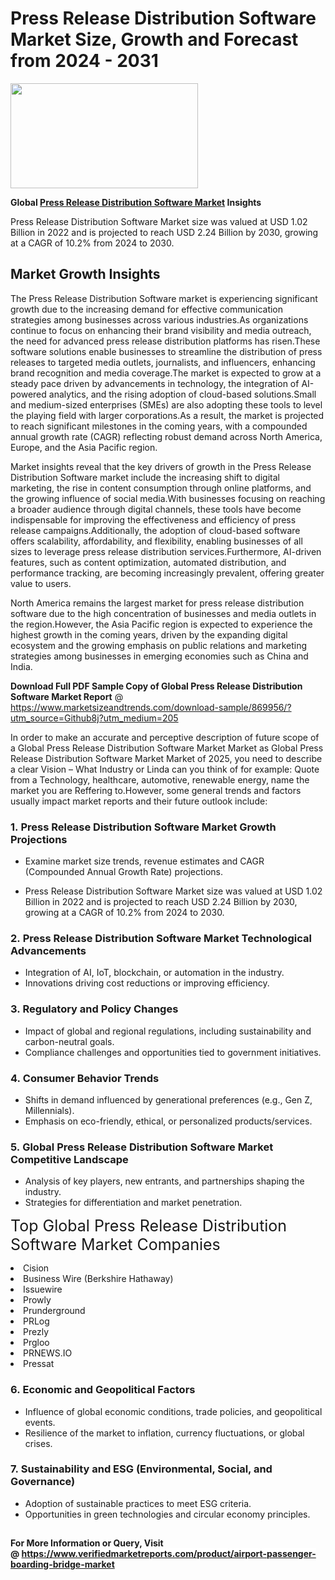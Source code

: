 <H1>Press Release Distribution Software Market Size, Growth and Forecast from 2024 - 2031</H1><img class="aligncenter size-medium wp-image-584254" src="https://thirdeyenews.in/wp-content/uploads/2024/09/Global-Market-Research-300x168.jpeg" alt="" width="300" height="168" /><p><strong>Global&nbsp;<a href="https://www.marketsizeandtrends.com/download-sample/869956/?utm_source=Github8j?utm_medium=205">Press Release Distribution Software Market</a> Insights</strong></p><p>Press Release Distribution Software Market size was valued at USD 1.02 Billion in 2022 and is projected to reach USD 2.24 Billion by 2030, growing at a CAGR of 10.2% from 2024 to 2030.</p><p><h2>Market Growth Insights</h2> <p>The Press Release Distribution Software market is experiencing significant growth due to the increasing demand for effective communication strategies among businesses across various industries.As organizations continue to focus on enhancing their brand visibility and media outreach, the need for advanced press release distribution platforms has risen.These software solutions enable businesses to streamline the distribution of press releases to targeted media outlets, journalists, and influencers, enhancing brand recognition and media coverage.The market is expected to grow at a steady pace driven by advancements in technology, the integration of AI-powered analytics, and the rising adoption of cloud-based solutions.Small and medium-sized enterprises (SMEs) are also adopting these tools to level the playing field with larger corporations.As a result, the market is projected to reach significant milestones in the coming years, with a compounded annual growth rate (CAGR) reflecting robust demand across North America, Europe, and the Asia Pacific region.</p> <p>Market insights reveal that the key drivers of growth in the Press Release Distribution Software market include the increasing shift to digital marketing, the rise in content consumption through online platforms, and the growing influence of social media.With businesses focusing on reaching a broader audience through digital channels, these tools have become indispensable for improving the effectiveness and efficiency of press release campaigns.Additionally, the adoption of cloud-based software offers scalability, affordability, and flexibility, enabling businesses of all sizes to leverage press release distribution services.Furthermore, AI-driven features, such as content optimization, automated distribution, and performance tracking, are becoming increasingly prevalent, offering greater value to users.</p> <p>North America remains the largest market for press release distribution software due to the high concentration of businesses and media outlets in the region.However, the Asia Pacific region is expected to experience the highest growth in the coming years, driven by the expanding digital ecosystem and the growing emphasis on public relations and marketing strategies among businesses in emerging economies such as China and India.</p> <p><span class=""><strong>Download Full PDF Sample Copy of Global Press Release Distribution Software Market Report</strong> @ <a href="https://www.marketsizeandtrends.com/download-sample/869956/?utm_source=Github8j?utm_medium=205" target="_blank">https://www.marketsizeandtrends.com/download-sample/869956/?utm_source=Github8j?utm_medium=205</a></span></p><p>In order to make an accurate and perceptive description of future scope of a Global&nbsp;Press Release Distribution Software Market Market as Global&nbsp;Press Release Distribution Software Market Market of 2025, you need to describe a clear Vision &ndash; What Industry or Linda can you think of for example: Quote from a Technology, healthcare, automotive, renewable energy, name the market you are Reffering to.However, some general trends and factors usually impact market reports and their future outlook include:</p><h3>1.&nbsp;<strong>Press Release Distribution Software Market Growth Projections</strong></h3><ul><li>Examine market size trends, revenue estimates and CAGR (Compounded Annual Growth Rate) projections.</li><li><p>Press Release Distribution Software Market size was valued at USD 1.02 Billion in 2022 and is projected to reach USD 2.24 Billion by 2030, growing at a CAGR of 10.2% from 2024 to 2030.</p></li></ul><h3>2.&nbsp;<strong>Press Release Distribution Software Market Technological Advancements</strong></h3><ul><li>Integration of AI, IoT, blockchain, or automation in the industry.</li><li>Innovations driving cost reductions or improving efficiency.</li></ul><h3>3.&nbsp;<strong>Regulatory and Policy Changes</strong></h3><ul><li>Impact of global and regional regulations, including sustainability and carbon-neutral goals.</li><li>Compliance challenges and opportunities tied to government initiatives.</li></ul><h3>4.&nbsp;<strong>Consumer Behavior Trends</strong></h3><ul><li>Shifts in demand influenced by generational preferences (e.g., Gen Z, Millennials).</li><li>Emphasis on eco-friendly, ethical, or personalized products/services.</li></ul><h3>5.&nbsp;<strong>Global Press Release Distribution Software Market Competitive Landscape</strong></h3><ul><li>Analysis of key players, new entrants, and partnerships shaping the industry.</li><li>Strategies for differentiation and market penetration.</li></ul><p data-pm-slice="1 1 []"><span style="color: inherit; font-family: inherit; font-size: 25px;">Top Global Press Release Distribution Software Market Companies</span></p><div class="" data-test-id=""><p><li>Cision</li><li> Business Wire (Berkshire Hathaway)</li><li> Issuewire</li><li> Prowly</li><li> Prunderground</li><li> PRLog</li><li> Prezly</li><li> Prgloo</li><li> PRNEWS.IO</li><li> Pressat</li></p></div><h3>6.&nbsp;<strong>Economic and Geopolitical Factors</strong></h3><ul><li>Influence of global economic conditions, trade policies, and geopolitical events.</li><li>Resilience of the market to inflation, currency fluctuations, or global crises.</li></ul><h3>7.&nbsp;<strong>Sustainability and ESG (Environmental, Social, and Governance)</strong></h3><ul><li>Adoption of sustainable practices to meet ESG criteria.</li><li>Opportunities in green technologies and circular economy principles.</li></ul><h2><strong style="font-size: 14px;">For More Information or Query, Visit @&nbsp;</strong><a style="background-color: #ffffff; font-size: 14px;" href="https://www.marketsizeandtrends.com/report/press-release-distribution-software-market/" target="_blank">https://www.verifiedmarketreports.com/product/airport-passenger-boarding-bridge-market</a></h2>